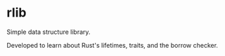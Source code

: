 # rlib
Simple data structure library. 

Developed to learn about Rust's lifetimes, traits, and the borrow checker.

